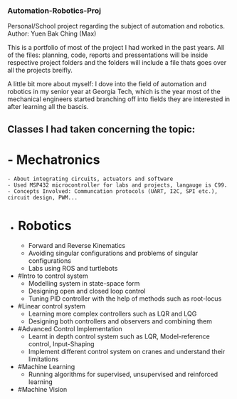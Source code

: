 ### Automation-Robotics-Proj
Personal/School project regarding the subject of automation and robotics. 
Author: Yuen Bak Ching (Max)

This is a portfolio of most of the project I had worked in the past years. All of the files: planning, code, reports and pressentations will be inside respective project folders and the folders will include a file thats goes over all the projects breifly. 

A little bit more about myself:
I dove into the field of automation and robotics in my senior year at Georgia Tech, which is the year most of the mechanical engineers started branching off into fields they are interested in after learning all the bascis. 

## Classes I had taken concerning the topic:
# - Mechatronics
    - About integrating circuits, actuators and software
    - Used MSP432 microcontroller for labs and projects, langauge is C99. 
    - Concepts Involved: Communcation protocols (UART, I2C, SPI etc.), circuit design, PWM...
- # Robotics
  - Forward and Reverse Kinematics
  - Avoiding singular configurations and problems of singular configurations
  - Labs using ROS and turtlebots
- #Intro to control system 
  - Modelling system in state-space form
  - Designing open and closed loop control
  - Tuning PID controller with the help of methods such as root-locus
- #Linear control system
  - Learning more complex controllers such as LQR and LQG
  - Designing both controllers and observers and combining them
- #Advanced Control Implementation
  - Learnt in depth control system such as LQR, Model-reference control, Input-Shaping
  - Implement different control system on cranes and understand their limitations
- #Machine Learning
  - Running algorithms for supervised, unsupervised and reinforced learning
- #Machine Vision
  
